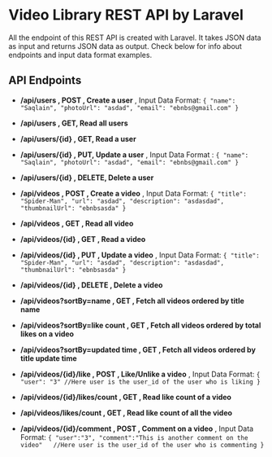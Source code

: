 # Video Library REST API by Laravel
All the endpoint of this REST API is created with Laravel. It takes JSON data as input and returns JSON data as output.  Check below for info about endpoints and input data format examples.

## API Endpoints

 - **/api/users , POST , Create a user**
 , Input Data Format: `{
    "name": "Saqlain",
    "photoUrl": "asdad",
    "email": "ebnbs@gmail.com"
}`
 - **/api/users , GET, Read all users**
 - **/api/users/{id} , GET, Read a user**
 - **/api/users/{id} , PUT, Update a user**
 , Input Data Format : `{
    "name": "Saqlain",
    "photoUrl": "asdad",
    "email": "ebnbs@gmail.com"
}`

 - **/api/users/{id} , DELETE, Delete a user**
  - **/api/videos , POST , Create a video**
 , Input Data Format: `{
    "title": "Spider-Man",
    "url": "asdad",
    "description": "asdasdad",
    "thumbnailUrl": "ebnbsasda"
}`
   
  - **/api/videos , GET , Read all video**
   
  - **/api/videos/{id} , GET , Read a video**
   
 -  **/api/videos/{id} , PUT , Update a video**
 , Input Data Format: `{
	"title": "Spider-Man",
    "url": "asdad",
    "description": "asdasdad",
    "thumbnailUrl": "ebnbsasda"
}`
   
 -  **/api/videos/{id} , DELETE , Delete a video**
   
     
   
-   **/api/videos?sortBy=name , GET , Fetch all videos ordered by title
   name**
   
 -  **/api/videos?sortBy=like count , GET , Fetch all videos ordered by
   total likes on a video**
   
  - **/api/videos?sortBy=updated time , GET , Fetch all videos ordered by
   title update time**
   
     
   
  - **/api/videos/{id}/like , POST , Like/Unlike a video**
  , Input Data Format: `{
    "user": "3" //Here user is the user_id of the user who is liking
}`
   
   - **/api/videos/{id}/likes/count , GET , Read like count of a video**
   
   - **/api/videos/likes/count , GET , Read like count of all the video**
   
     
   
   - **/api/videos/{id}/comment , POST , Comment on a video**
   , Input Data Format: `{
	"user":"3",
	"comment":"This is another comment on the video"   //Here user is the user_id of the user who is commenting
}`
```